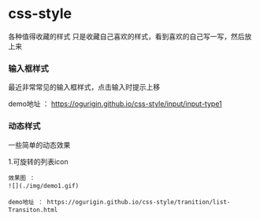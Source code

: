 # css-style
各种值得收藏的样式
只是收藏自己喜欢的样式，看到喜欢的自己写一写，然后放上来

### 输入框样式

最近非常常见的输入框样式，点击输入时提示上移

demo地址 ： https://ogurigin.github.io/css-style/input/input-type1

### 动态样式

一些简单的动态效果

1.可旋转的列表icon

	效果图 ： 
	![](./img/demo1.gif)

	demo地址 ： https://ogurigin.github.io/css-style/tranition/list-Transiton.html